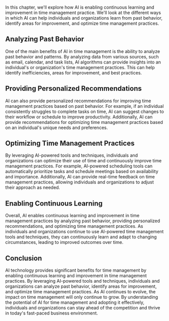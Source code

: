 

In this chapter, we'll explore how AI is enabling continuous learning and improvement in time management practice. We'll look at the different ways in which AI can help individuals and organizations learn from past behavior, identify areas for improvement, and optimize time management practices.

Analyzing Past Behavior
-----------------------

One of the main benefits of AI in time management is the ability to analyze past behavior and patterns. By analyzing data from various sources, such as email, calendar, and task lists, AI algorithms can provide insights into an individual's or organization's time management practices. This can help identify inefficiencies, areas for improvement, and best practices.

Providing Personalized Recommendations
--------------------------------------

AI can also provide personalized recommendations for improving time management practices based on past behavior. For example, if an individual consistently struggles to complete tasks on time, AI can suggest changes to their workflow or schedule to improve productivity. Additionally, AI can provide recommendations for optimizing time management practices based on an individual's unique needs and preferences.

Optimizing Time Management Practices
------------------------------------

By leveraging AI-powered tools and techniques, individuals and organizations can optimize their use of time and continuously improve time management practices. For example, AI-powered scheduling tools can automatically prioritize tasks and schedule meetings based on availability and importance. Additionally, AI can provide real-time feedback on time management practices, allowing individuals and organizations to adjust their approach as needed.

Enabling Continuous Learning
----------------------------

Overall, AI enables continuous learning and improvement in time management practices by analyzing past behavior, providing personalized recommendations, and optimizing time management practices. As individuals and organizations continue to use AI-powered time management tools and techniques, they can continuously learn and adapt to changing circumstances, leading to improved outcomes over time.

Conclusion
----------

AI technology provides significant benefits for time management by enabling continuous learning and improvement in time management practices. By leveraging AI-powered tools and techniques, individuals and organizations can analyze past behavior, identify areas for improvement, and optimize time management practices. As AI continues to evolve, the impact on time management will only continue to grow. By understanding the potential of AI for time management and adopting it effectively, individuals and organizations can stay ahead of the competition and thrive in today's fast-paced business environment.

